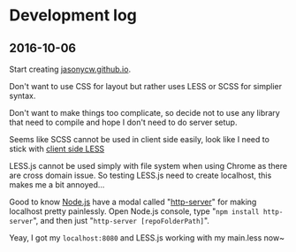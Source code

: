 # Development log

## 2016-10-06
Start creating [jasonycw.github.io](https://jasonycw.github.io/).

Don't want to use CSS for layout but rather uses LESS or SCSS for simplier syntax.

Don't want to make things too complicate, so decide not to use any library that need to compile and hope I don't need to do server setup.

Seems like SCSS cannot be used in client side easily, look like I need to stick with [client side LESS](http://lesscss.org/#client-side-usage)

LESS.js cannot be used simply with file system when using Chrome as there are cross domain issue. So testing LESS.js need to create localhost, this makes me a bit annoyed...

Good to know [Node.js](https://nodejs.org/) have a modal called "[http-server](https://www.npmjs.com/package/http-server)" for making localhost pretty painlessly. Open Node.js console, type "`npm install http-server`", and then just "`http-server [repoFolderPath]`". 

Yeay, I got my `localhost:8080` and LESS.js working with my main.less now~
